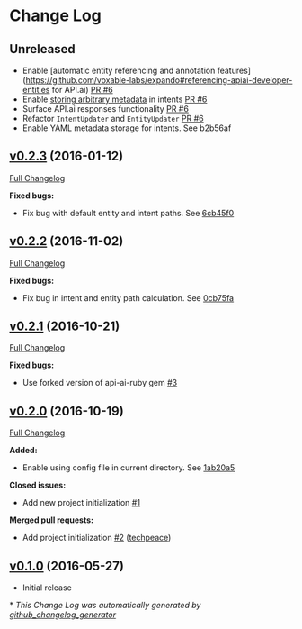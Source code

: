 # Change Log

## Unreleased

- Enable [automatic entity referencing and annotation features](https://github.com/voxable-labs/expando#referencing-apiai-developer-entities for API.ai) [PR #6](https://github.com/voxable-labs/expando/pull/6)
- Enable [storing arbitrary metadata](https://github.com/voxable-labs/expando#metadata) in intents [PR #6](https://github.com/voxable-labs/expando/pull/6)
- Surface API.ai responses functionality [PR #6](https://github.com/voxable-labs/expando/pull/6)
- Refactor `IntentUpdater` and `EntityUpdater` [PR #6](https://github.com/voxable-labs/expando/pull/6)
- Enable YAML metadata storage for intents. See b2b56af

## [v0.2.3](https://github.com/expando-lang/expando/tree/v0.2.3) (2016-01-12)
[Full Changelog](https://github.com/expando-lang/expando/compare/v0.2.2...v0.2.3)

**Fixed bugs:**

- Fix bug with default entity and intent paths. See [6cb45f0](https://github.com/expando-lang/expando/commit/6cb45f0c2d6eb64e2cf4463ea41ad15b6429cc52)

## [v0.2.2](https://github.com/expando-lang/expando/tree/v0.2.2) (2016-11-02)
[Full Changelog](https://github.com/expando-lang/expando/compare/v0.2.1...v0.2.2)

**Fixed bugs:**

- Fix bug in intent and entity path calculation. See [0cb75fa](https://github.com/expando-lang/expando/commit/0cb75fa09d39b10d00553baa40ebc00bbde33ae5)

## [v0.2.1](https://github.com/expando-lang/expando/tree/v0.2.1) (2016-10-21)

[Full Changelog](https://github.com/expando-lang/expando/compare/v0.2.0...v0.2.1)

**Fixed bugs:**

- Use forked version of api-ai-ruby gem [\#3](https://github.com/expando-lang/expando/issues/3)

## [v0.2.0](https://github.com/expando-lang/expando/tree/v0.2.0) (2016-10-19)

[Full Changelog](https://github.com/expando-lang/expando/compare/v0.1.0...v0.2.0)

**Added:**

- Enable using config file in current directory. See [1ab20a5](https://github.com/expando-lang/expando/commit/04004f4b3639d31492ebc9f3aa55a1fd67ad1a00)

**Closed issues:**

- Add new project initialization [\#1](https://github.com/expando-lang/expando/issues/1)

**Merged pull requests:**

- Add project initialization [\#2](https://github.com/expando-lang/expando/pull/2) ([techpeace](https://github.com/techpeace))

## [v0.1.0](https://github.com/expando-lang/expando/tree/v0.1.0) (2016-05-27)

- Initial release



\* *This Change Log was automatically generated by [github_changelog_generator](https://github.com/skywinder/Github-Changelog-Generator)*